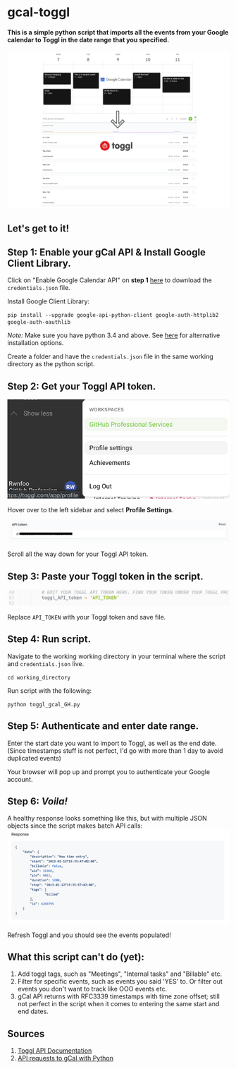 # gcal-toggl

#### This is a simple python script that imports all the events from your Google calendar to Toggl in the date range that you specified.

![overview](https://github.com/rwnfoo/gcal-toggl/blob/master/images/Screen%20Shot%202019-08-26%20at%2011.png)

## Let's get to it!

## Step 1: Enable your gCal API & Install Google Client Library.

Click on "Enable Google Calendar API" on **step 1** [here](https://developers.google.com/calendar/quickstart/python) to download the `credentials.json` file.

Install Google Client Library:
```
pip install --upgrade google-api-python-client google-auth-httplib2 google-auth-oauthlib
```
*Note:* Make sure you have python 3.4 and above.
See [here](https://github.com/googleapis/google-api-python-client) for alternative installation options.

Create a folder and have the `credentials.json` file in the same working directory as the python script.

## Step 2: Get your Toggl API token.

![profile_settings_toggl](https://github.com/rwnfoo/gcal-toggl/blob/master/images/Screen%20Shot%202019-08-26%20at%209.01.00%20PM.png)

Hover over to the left sidebar and select **Profile Settings**.

![toggl_api_token](https://github.com/rwnfoo/gcal-toggl/blob/master/images/Screen%20Shot%202019-08-26%20at%209.02.11%20PM.png)

Scroll all the way down for your Toggl API token. 

## Step 3: Paste your Toggl token in the script.

![Replace_token](https://github.com/rwnfoo/gcal-toggl/blob/master/images/Screen%20Shot%202019-08-26%20at%209.04.54%20PM.png)

Replace `API_TOKEN` with your Toggl token and save file.

## Step 4: Run script.

Navigate to the working working directory in your terminal where the script and `credentials.json` live.

```
cd working_directory
```

Run script with the following:

```
python toggl_gcal_GH.py
```

## Step 5: Authenticate and enter date range.

Enter the start date you want to import to Toggl, as well as the end date.
(Since timestamps stuff is not perfect, I'd go with more than 1 day to avoid duplicated events)

Your browser will pop up and prompt you to authenticate your Google account.

## Step 6: *Voila!*

A healthy response looks something like this, but with multiple JSON objects since the script makes batch API calls:
![healthy_response](https://github.com/rwnfoo/gcal-toggl/blob/master/images/Screen%20Shot%202019-08-26%20at%2010.31.25%20PM.png)

Refresh Toggl and you should see the events populated!

## What this script can't do (yet):
1. Add toggl tags, such as "Meetings", "Internal tasks" and "Billable" etc.
2. Filter for specific events, such as events you said 'YES' to. Or filter out events you don't want to track like OOO events etc.
3. gCal API returns with RFC3339 timestamps with time zone offset; still not perfect in the script when it comes to entering the same start and end dates.

## Sources
1. [Toggl API Documentation](https://github.com/toggl/toggl_api_docs/blob/master/toggl_api.md)
2. [API requests to gCal with Python](https://developers.google.com/calendar/quickstart/python)
